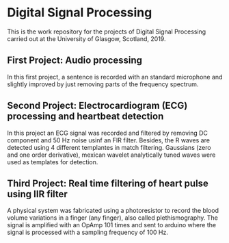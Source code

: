 # Digital Signal Processing
This is the work repository for the projects of Digital Signal Processing carried out at the University of Glasgow, Scotland, 2019.

## First Project: Audio processing

In this first project, a sentence is recorded with an standard microphone and slightly improved by just removing parts of the frequency spectrum. 



## Second Project: Electrocardiogram (ECG) processing and heartbeat detection

In this project an ECG signal was recorded and filtered by removing DC component and 50 Hz noise usinf an FIR filter. Besides, the R waves are detected using 4 different templantes in match filtering. Gaussians (zero and one order derivative), mexican wavelet analytically tuned waves were used as templates for detection.





## Third Project: Real time filtering of heart pulse using IIR filter

A physical system was fabricated using a photoresistor to record the blood volume variations in a finger (any finger), also called plethismography. The signal is amplified with an OpAmp 101 times and sent to arduino where the signal is processed with a sampling frequency of 100 Hz. 






